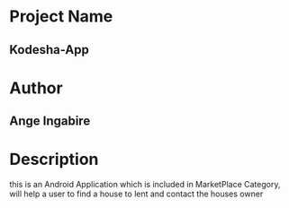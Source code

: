 # Project Name
## Kodesha-App
# Author
## Ange Ingabire
# Description 
 this is an Android Application which is included in MarketPlace Category, will help a user to find a house to lent and contact the houses owner 

